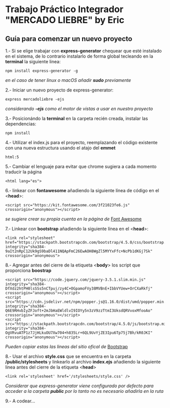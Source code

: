 # Trabajo Práctico Integrador "MERCADO LIEBRE" by Eric
## Guía para comenzar un nuevo proyecto

1.- Si se elige trabajar con **express-generator** chequear que esté instalado en el sistema, de lo contrario instalarlo de forma global tecleando en la **terminal** la siguiente linea:
~~~
npm install express-generator -g
~~~
_en el caso de tener linux o macOS añadir **sudo** previamente_

2.- Iniciar un nuevo proyecto de express-generator: 
~~~
express mercadoliebre -ejs 
~~~
_considerando **-ejs** como el motor de vistas a usar en nuestro proyecto_

3.- Posicionándo la **terminal** en la carpeta recién creada, instalar las dependencias:
~~~
npm install
~~~
4.- Utilizar el index.js para el proyecto, reemplazando el código existente con una nueva estructura usando el atajo del **emmet**
~~~
html:5 
~~~
5.- Cambiar el lenguaje para evitar que chrome sugiera a cada momento traducir la página
~~~
<html lang="es">
~~~
6.- linkear con **fontawesome** añadiendo la siguiente línea de código en el <**head**>:
~~~
<script src="https://kit.fontawesome.com/3f21023fe6.js" crossorigin="anonymous"></script>
~~~
_se sugiere crear su propia cuenta en la página de_ [Font Awesome](https://fontawesome.com/start)

7.- Linkear con **bootstrap** añadiendo la siguiente línea en el <**head**>:
~~~
<link rel="stylesheet" href="https://stackpath.bootstrapcdn.com/bootstrap/4.5.0/css/bootstrap.min.css" integrity="sha384-9aIt2nRpC12Uk9gS9baDl411NQApFmC26EwAOH8WgZl5MYYxFfc+NcPb1dKGj7Sk" crossorigin="anonymous">
~~~
8.- Agregar antes del cierre de la etiqueta <**body**> los script que proporciona **boostrap**
~~~
<script src="https://code.jquery.com/jquery-3.5.1.slim.min.js" integrity="sha384-DfXdz2htPH0lsSSs5nCTpuj/zy4C+OGpamoFVy38MVBnE+IbbVYUew+OrCXaRkfj" crossorigin="anonymous"></script>
<script src="https://cdn.jsdelivr.net/npm/popper.js@1.16.0/dist/umd/popper.min.js" integrity="sha384-Q6E9RHvbIyZFJoft+2mJbHaEWldlvI9IOYy5n3zV9zzTtmI3UksdQRVvoxMfooAo" crossorigin="anonymous"></script>
<script src="https://stackpath.bootstrapcdn.com/bootstrap/4.5.0/js/bootstrap.min.js" integrity="sha384-OgVRvuATP1z7JjHLkuOU7Xw704+h835Lr+6QL9UvYjZE3Ipu6Tp75j7Bh/kR0JKI" crossorigin="anonymous"></script>
~~~
_Pueden copiar estas las lineas del sitio ofical de_ [Bootstrap](https://getbootstrap.com/docs/4.5/getting-started/introduction/)

8.- Usar el archivo **style.css** que se encuentra en la carpeta **/public/stylesheets** y linkearlo al archivo **index.ejs** añadiendo la siguiente linea antes del cierre de la etiqueta <**head**>
~~~
<link rel='stylesheet' href='/stylesheets/style.css' />
~~~
_Considerar que express-generator viene configurado por defecto para acceder a la carpeta **public** por lo tanto no es necesario añadirla en la ruta_

9.- A codear...
